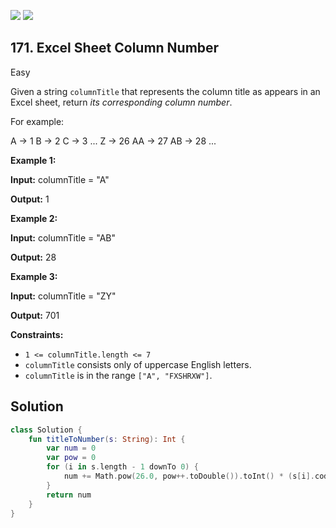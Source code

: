 [![](https://img.shields.io/github/stars/javadev/LeetCode-in-Kotlin?label=Stars&style=flat-square)](https://github.com/javadev/LeetCode-in-Kotlin)
[![](https://img.shields.io/github/forks/javadev/LeetCode-in-Kotlin?label=Fork%20me%20on%20GitHub%20&style=flat-square)](https://github.com/javadev/LeetCode-in-Kotlin/fork)

## 171\. Excel Sheet Column Number

Easy

Given a string `columnTitle` that represents the column title as appears in an Excel sheet, return _its corresponding column number_.

For example:

A -> 1 B -> 2 C -> 3 ... Z -> 26 AA -> 27 AB -> 28 ...

**Example 1:**

**Input:** columnTitle = "A"

**Output:** 1

**Example 2:**

**Input:** columnTitle = "AB"

**Output:** 28

**Example 3:**

**Input:** columnTitle = "ZY"

**Output:** 701

**Constraints:**

*   `1 <= columnTitle.length <= 7`
*   `columnTitle` consists only of uppercase English letters.
*   `columnTitle` is in the range `["A", "FXSHRXW"]`.

## Solution

```kotlin
class Solution {
    fun titleToNumber(s: String): Int {
        var num = 0
        var pow = 0
        for (i in s.length - 1 downTo 0) {
            num += Math.pow(26.0, pow++.toDouble()).toInt() * (s[i].code - 'A'.code + 1)
        }
        return num
    }
}
```